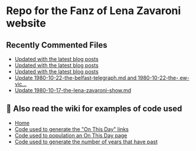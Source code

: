 # Repo for the Fanz of Lena Zavaroni website

## Recently Commented Files
<!-- BLOG-POST-LIST:START -->
- [Updated with the latest blog posts](https://github.com/FanzOfLenaZavaroni/fanzoflenazavaroni.github.io/commit/2898cd9130f965bed1c74d80583f3f47bba936a3)
- [Updated with the latest blog posts](https://github.com/FanzOfLenaZavaroni/fanzoflenazavaroni.github.io/commit/3fb1d01a3e75ec75c36db77b79ea1c467a0929ff)
- [Updated with the latest blog posts](https://github.com/FanzOfLenaZavaroni/fanzoflenazavaroni.github.io/commit/1b1d90959e5211e731e3b40067d00821406084a7)
- [Update 1980-10-22-the-belfast-telegraph.md and 1980-10-22-the- ew-vic…](https://github.com/FanzOfLenaZavaroni/fanzoflenazavaroni.github.io/commit/034e2f2b9c56b6507f8f3bd0654772033c98ecbe)
- [Update 1980-10-17-the-lena-zavaroni-show.md](https://github.com/FanzOfLenaZavaroni/fanzoflenazavaroni.github.io/commit/2cc8abf846b377a37e9e12264ca66b5d7c1f42ef)
<!-- BLOG-POST-LIST:END -->

## :notebook: Also read the wiki for examples of code used
* [Home](https://github.com/FanzOfLenaZavaroni/fanzoflenazavaroni.github.io/wiki)
* [Code used to generate the "On This Day" links](https://github.com/FanzOfLenaZavaroni/fanzoflenazavaroni.github.io/wiki/On-This-Day-Code)
* [Code used to population an On This Day page](https://github.com/FanzOfLenaZavaroni/fanzoflenazavaroni.github.io/wiki/Code-used-to-population-an-On-This-Day-page)
* [Code used to generate the number of years that have past](https://github.com/FanzOfLenaZavaroni/fanzoflenazavaroni.github.io/wiki/Number-of-years-gone-by-code)
